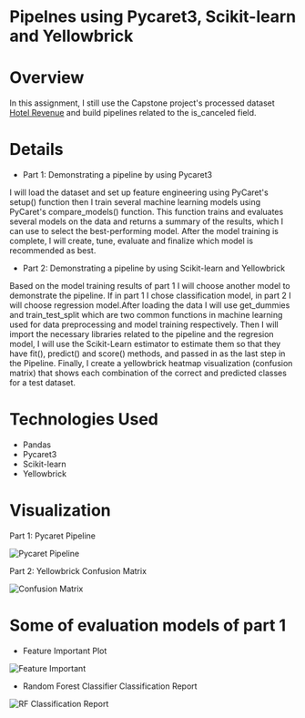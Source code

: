 # Pipelnes using Pycaret3, Scikit-learn and Yellowbrick

# Overview
In this assignment, I still use the Capstone project's processed dataset [Hotel Revenue](https://www.kaggle.com/datasets/govindkrishnadas/hotel-revenue) and build pipelines related to the is_canceled field.

# Details
* Part 1: Demonstrating a pipeline by using Pycaret3

I will load the dataset and set up feature engineering using PyCaret's setup() function then I train several machine learning models using PyCaret's compare_models() function. This function trains and evaluates several models on the data and returns a summary of the results, which I can use to select the best-performing model. After the model training is complete, I will create, tune, evaluate and finalize which model is recommended as best.

* Part 2: Demonstrating a pipeline by using Scikit-learn and Yellowbrick

Based on the model training results of part 1 I will choose another model to demonstrate the pipeline. If in part 1 I chose classification model, in part 2 I will choose regression model.After loading the data I will use get_dummies and train_test_split which are two common functions in machine learning used for data preprocessing and model training respectively. Then I will import the necessary libraries related to the pipeline and the regresion model, I will use the Scikit-Learn estimator to estimate them so that they have fit(), predict() and score() methods, and passed in as the last step in the Pipeline. Finally, I create a yellowbrick heatmap visualization (confusion matrix) that shows each combination of the correct and predicted classes for a test dataset.

# Technologies Used
* Pandas
* Pycaret3
* Scikit-learn
* Yellowbrick

# Visualization
Part 1: Pycaret Pipeline

![Pycaret Pipeline](https://user-images.githubusercontent.com/122539964/232178699-720c3df3-3144-41cb-9a9e-fa9fb1bed344.png)

Part 2: Yellowbrick Confusion Matrix

![Confusion Matrix](https://user-images.githubusercontent.com/122539964/232178755-3b08c869-7dc2-4e17-b8b1-0bcd0c3d6bbc.png)

# Some of evaluation models of part 1
* Feature Important Plot

![Feature Important](https://user-images.githubusercontent.com/122539964/232178832-0d6f1316-2aa9-420b-8d0d-0d966312d371.png)

* Random Forest Classifier Classification Report

![RF Classification Report](https://user-images.githubusercontent.com/122539964/232178842-a7910acb-c233-4698-a4fb-eb833bccfdbf.png)
